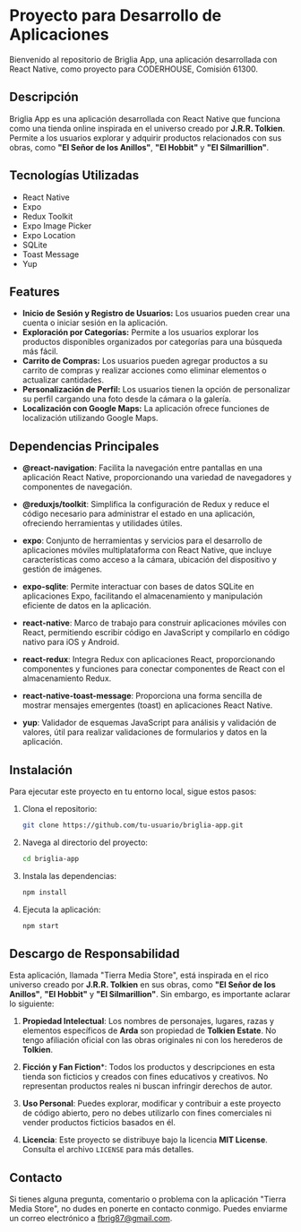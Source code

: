 # Proyecto para Desarrollo de Aplicaciones

Bienvenido al repositorio de Briglia App, una aplicación desarrollada con React Native, como proyecto para CODERHOUSE, Comisión 61300.


## Descripción
Briglia App es una aplicación desarrollada con React Native que funciona como una tienda online inspirada en el universo creado por **J.R.R. Tolkien**. Permite a los usuarios explorar y adquirir productos relacionados con sus obras, como **"El Señor de los Anillos"**, **"El Hobbit"** y **"El Silmarillion"**. 


## Tecnologías Utilizadas
+ React Native
+ Expo
+ Redux Toolkit
+ Expo Image Picker
+ Expo Location
+ SQLite
+ Toast Message
+ Yup 


## Features 

+ **Inicio de Sesión y Registro de Usuarios:** Los usuarios pueden crear una cuenta o iniciar sesión en la aplicación.
+ **Exploración por Categorías:** Permite a los usuarios explorar los productos disponibles organizados por categorías para una búsqueda más fácil.
+ **Carrito de Compras:** Los usuarios pueden agregar productos a su carrito de compras y realizar acciones como eliminar elementos o actualizar cantidades.
+ **Personalización de Perfil:** Los usuarios tienen la opción de personalizar su perfil cargando una foto desde la cámara o la galería.
+ **Localización con Google Maps:** La aplicación ofrece funciones de localización utilizando Google Maps.


## Dependencias Principales

- **@react-navigation**: Facilita la navegación entre pantallas en una aplicación React Native, proporcionando una variedad de navegadores y componentes de navegación.
  
- **@reduxjs/toolkit**: Simplifica la configuración de Redux y reduce el código necesario para administrar el estado en una aplicación, ofreciendo herramientas y utilidades útiles.

- **expo**: Conjunto de herramientas y servicios para el desarrollo de aplicaciones móviles multiplataforma con React Native, que incluye características como acceso a la cámara, ubicación del dispositivo y gestión de imágenes.

- **expo-sqlite**: Permite interactuar con bases de datos SQLite en aplicaciones Expo, facilitando el almacenamiento y manipulación eficiente de datos en la aplicación.

- **react-native**: Marco de trabajo para construir aplicaciones móviles con React, permitiendo escribir código en JavaScript y compilarlo en código nativo para iOS y Android.

- **react-redux**: Integra Redux con aplicaciones React, proporcionando componentes y funciones para conectar componentes de React con el almacenamiento Redux.

- **react-native-toast-message**: Proporciona una forma sencilla de mostrar mensajes emergentes (toast) en aplicaciones React Native.

- **yup**: Validador de esquemas JavaScript para análisis y validación de valores, útil para realizar validaciones de formularios y datos en la aplicación.



## Instalación

Para ejecutar este proyecto en tu entorno local, sigue estos pasos:

1. Clona el repositorio:
   ```bash
   git clone https://github.com/tu-usuario/briglia-app.git
2. Navega al directorio del proyecto:
   ```bash
   cd briglia-app
3. Instala las dependencias:
   ```bash
   npm install
4. Ejecuta la aplicación:
   ```bash
   npm start
## Descargo de Responsabilidad

Esta aplicación, llamada "Tierra Media Store", está inspirada en el rico universo creado por **J.R.R. Tolkien** en sus obras, como **"El Señor de los Anillos"**, **"El Hobbit"** y **"El Silmarillion"**. Sin embargo, es importante aclarar lo siguiente:

1. **Propiedad Intelectual**: Los nombres de personajes, lugares, razas y elementos específicos de **Arda** son propiedad de **Tolkien Estate**. No tengo afiliación oficial con las obras originales ni con los herederos de **Tolkien**.

2. **Ficción y Fan Fiction***: Todos los productos y descripciones en esta tienda son ficticios y creados con fines educativos y creativos. No representan productos reales ni buscan infringir derechos de autor.

3. **Uso Personal**: Puedes explorar, modificar y contribuir a este proyecto de código abierto, pero no debes utilizarlo con fines comerciales ni vender productos ficticios basados en él.

4. **Licencia**: Este proyecto se distribuye bajo la licencia **MIT License**. Consulta el archivo `LICENSE` para más detalles.


## Contacto
Si tienes alguna pregunta, comentario o problema con la aplicación "Tierra Media Store", no dudes en ponerte en contacto conmigo. Puedes enviarme un correo electrónico a [fbrig87@gmail.com](mailto:fbrig87@gmail.com).

